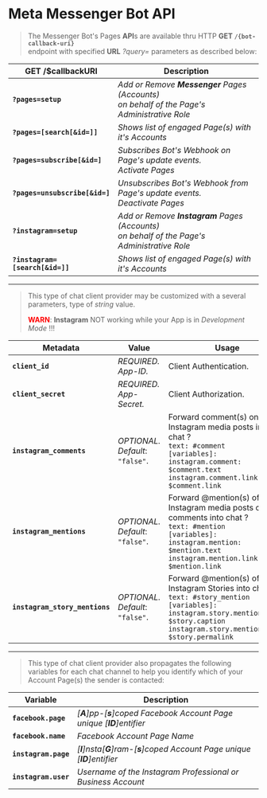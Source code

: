 # Meta Messenger **Bot API**

> The Messenger Bot's Pages **API**s are available thru HTTP **GET `/{bot-callback-uri}`**</br>endpoint with specified **URL** *?query=* parameters as described below:

GET /$callbackURI | Description
------------|-------------
**`?pages=setup`** | *Add or Remove **Messenger** Pages (Accounts)</br> on behalf of the Page's Administrative Role*
**`?pages=[search[&id=]]`** | *Shows list of engaged Page(s) with it's Accounts*
**`?pages=subscribe[&id=]`** | *Subscribes Bot's Webhook on Page's update events.</br>Activate Pages*
**`?pages=unsubscribe[&id=]`** | *Unsubscribes Bot's Webhook from Page's update events.</br>Deactivate Pages*
**`?instagram=setup`** | *Add or Remove **Instagram** Pages (Accounts)</br> on behalf of the Page's Administrative Role*
**`?instagram=[search[&id=]]`** | *Shows list of engaged Page(s) with it's Accounts*

-----

> This type of chat client provider may be customized with a several parameters, type of _string_ value.
>
> <span style="color:red">**WARN**</span>: **Instagram** NOT working while your App is in *Development Mode* !!!

Metadata | Value | Usage
---------|-------|------
**`client_id`**|_REQUIRED. App-ID._|Client Authentication.
**`client_secret`**|_REQUIRED. App-Secret._|Client Authorization.
**`instagram_comments`**|_OPTIONAL. Default_: `"false"`.|Forward comment(s) on your Instagram media posts into chat ?<br/>`text: #comment`<br/>`[variables]:`<br/>`instagram.comment: $comment.text`<br/>`instagram.comment.link: $comment.link`
**`instagram_mentions`**|_OPTIONAL. Default_: `"false"`.|Forward @mention(s) of you in Instagram media posts or comments into chat ?<br/>`text: #mention`<br/>`[variables]:`<br/>`instagram.mention: $mention.text`<br/>`instagram.mention.link: $mention.link`
**`instagram_story_mentions`**|_OPTIONAL. Default_: `"false"`.|Forward @mention(s) of you in Instagram Stories into chat ?<br/>`text: #story_mention`<br/>`[variables]:`<br/>`instagram.story.mention: $story.caption`<br/>`instagram.story.mention.link: $story.permalink`

-----

> This type of chat client provider also propagates the following variables for each chat channel to help you identify which of your Account Page(s) the sender is contacted:

Variable | Description
---------|------------
**`facebook.page`** | *[**A**]pp-[**s**]coped Facebook Account Page unique [**ID**]entifier*
**`facebook.name`** | *Facebook Account Page Name*
**`instagram.page`** | *[**I**]nsta[**G**]ram-[**s**]coped Account Page unique [**ID**]entifier*
**`instagram.user`** | *Username of the Instagram Professional or Business Account*
